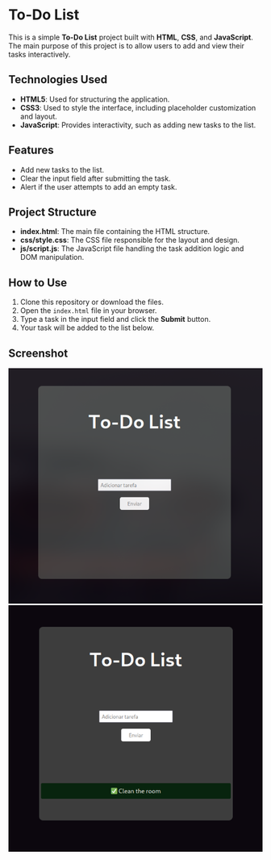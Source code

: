 # To-Do List

This is a simple **To-Do List** project built with **HTML**, **CSS**, and **JavaScript**. The main purpose of this project is to allow users to add and view their tasks interactively.

## Technologies Used

- **HTML5**: Used for structuring the application.
- **CSS3**: Used to style the interface, including placeholder customization and layout.
- **JavaScript**: Provides interactivity, such as adding new tasks to the list.

## Features

- Add new tasks to the list.
- Clear the input field after submitting the task.
- Alert if the user attempts to add an empty task.

## Project Structure

- **index.html**: The main file containing the HTML structure.
- **css/style.css**: The CSS file responsible for the layout and design.
- **js/script.js**: The JavaScript file handling the task addition logic and DOM manipulation.

## How to Use

1. Clone this repository or download the files.
2. Open the `index.html` file in your browser.
3. Type a task in the input field and click the **Submit** button.
4. Your task will be added to the list below.

## Screenshot

![To-Do List Screenshot](/img/toDoList1.png)
![To-Do List Screenshot2](/img/toDoList2.png)
